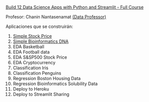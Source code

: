 [Build 12 Data Science Apps with Python and Streamlit - Full Course](https://www.youtube.com/watch?v=JwSS70SZdyM)

Profesor: Chanin Nantasenamat [(Data Professor)](https://www.youtube.com/dataprofessor)

Aplicaciones que se construirán:

1. [Simple Stock Price](/01-SimpleStockPrice.md)
2. [Simple Bioinformatics DNA](/02-SimpleBioinformaticsDNA.md)
3. EDA Basketball
4. EDA Football data
5. EDA S&SP500 Stock Price
6. EDA Cryptocurrency
7. Classification Iris
8. Classification Penguins
9. Regression Boston Housing Data
10. Regression Bioinformatics Solubility Data
11. Deploy to Heroku
12. Deploy to Streamlit Sharing